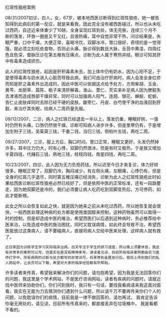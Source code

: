 红斑性狼疮案例

  08/31/2007初诊，白人，女，67岁，被本地西医诊断得到红斑性狼疮，她一被告知得到此病后的第一反应，就是来看我，因此完全没有被西医碰过，所以也从未吃过西药，自述近来体重少了10磅，全身呈现红斑到处，体无完肤，连续三个月不断的落发，环唇一圈是又干又红，且很热痛，耳中自觉非常干热，问诊结果是，失眠严重，口中干燥，大便正常，喜喝冷饮，双脚冰冷，胃口很好，奇怪的是一觉得饿，就必须立刻吃些食物，否则必头痛，脉诊得到数且大脉，舌苔中黄湿，四周红色且色深，督脉压诊在第五椎有压痛点，诊断为此人属于寒热并结，眼诊可知其肝中有毒素造成损伤。

  此人的红斑性狼疮，起因是肝积毒素未去，加上体中仍有奶水，因为心阳不足，于是使得毒素与奶水进入心脏而导致此病，我们可由治疗肝病时，病人会发全身红疹而知是肝之毒素外出造成的，因此中医可以依据这点给予处方，方用柴胡、玉金、黄芩、龙胆草、茵陈、栀子来清肝解毒，淮山、薏仁、芡实来补足病人因为脾脏失去津液而造成唇部干燥异常，同时可以加强病人阳气，连翘、银花、蝉蜕、蛇蜕、杏仁止皮肤痒同时去除已经干硬的皮肤，酸枣仁、丹皮、白芍使干净的血液回到肝脏，来治疗其失眠，给病人二周药量先服。

  09/12/2007，二诊，病人之红斑已经退去一半以上，落发仍重，睡眠好转，一饿时仍然有头痛，口唇仍然很干燥，诊断可知病人进步许多，但是里寒仍有，于是增加生附子三钱，吴茱萸三钱，干姜二钱，当归三钱，侧柏叶五钱，再吃二周。

  09/27/2007，三诊，服上方后，胸口时闷，胃口正常，睡眠又更好，头发仍然掉许多，耳中压力仍大，时有心悸，双脚仍然很冰，但是有时又极热，于是我又增加半夏四钱，代赭石三钱，熟地三钱，桂枝四钱，南星四钱，再吃二周。

  10/23/2007，四诊，此人因为无力负担药钱，所以迟至今日才来复诊，体力好转很多，睡眠正常了，双脚仍冷，胸闷减少，有左侧头痛，左眼痛，心悸仍有，但是全身的红斑几乎退尽，同时第五椎压痛已经消失，诊断为此人之红斑性狼疮此时如果给西医诊断红斑性狼疮必然已经好了，但是依照中医的正常标准，还有一段路要走，因为她双脚还是冷的，我们必须要让病人吃药吃到双脚变热后，方可停药，如此才能断根。

  此女之所以会恢复如此之快，就是因为她来之前从未吃过西药，所以她恢复就会很快，一般西医处理这种病的处方都是使用类固醇来控制，这种药物虽然可以取得一时的控制，但是却造成中医的难治，希望西医们以后遇到这种病时，务必推荐给中医来治，以免造成中医的施治困扰，同时又耽误病情，如此终会导致不治，希望西医能放过这类病人，请不要碰病人，直接将病人交给中医来处理，这样病人就有救了。

    近日来因为训练学生学习实际临床治病，白天专注于学生的研习进度，所以晚上须要休息，我这有非常多的案例可以写，但是实在是没有精神来写，请读者见谅，目前所有临床案例都由实习医师打字中，所有病例的诊断与处方都写的非常详尽，将来等到金匮发行后，我将上传到我们的私人网站中，让会员可以下载，希望对大家的临床经验都有所帮助。

  许多读者来传真，希望我来解决你们的问题，请勿抱希望，因为我是无法回答你们的问题，我这里是个学术网站，不是医疗咨询网站，读者有疾病的问题时，请就近找中医师来协助你们，你们问到我时，我只有一句话，要找我看病请来我这面对面看，我实在无能为力去猜测你们遇到什么问题，所以请千万不要再传来你们个人的问题，以免耽误你们的病情，目前我是一律不做回答的，请勿再试， 我肯定告诉你毫无用处的，请见谅，目前所有传真来的，都直接丢弃在垃圾桶中， 我是看都不看的。